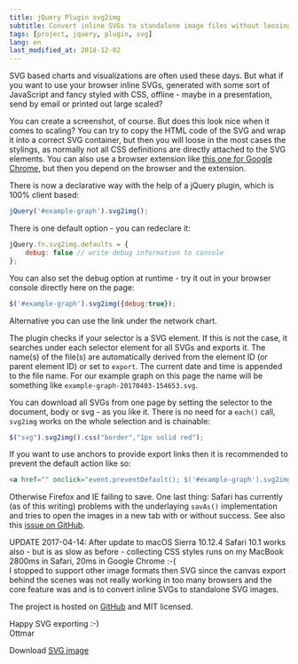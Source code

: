 ```yaml
---
title: jQuery Plugin svg2img
subtitle: Convert inline SVGs to standalone image files without loosing styles
tags: [project, jquery, plugin, svg]
lang: en
last_modified_at: 2018-12-02
---
```


SVG based charts and visualizations are often used these days. But what if you want to use your browser inline SVGs, generated with some sort of JavaScript and fancy styled with CSS, offline - maybe in a presentation, send by email or printed out large scaled?

You can create a screenshot, of course. But does this look nice when it comes to scaling? You can try to copy the HTML code of the SVG and wrap it into a correct SVG container, but then you will loose in the most cases the stylings, as normally not all CSS definitions are directly attached to the SVG elements. You can also use a browser extension like [this one for Google Chrome][1], but then you depend on the browser and the extension.

There is now a declarative way with the help of a jQuery plugin, which is 100% client based:

```js
jQuery('#example-graph').svg2img();
```

There is one default option - you can redeclare it:

```js
jQuery.fn.svg2img.defaults = {
    debug: false // write debug information to console
};
```

You can also set the debug option at runtime - try it out in your browser console directly here on the page:

```js
$('#example-graph').svg2img({debug:true});
```

Alternative you can use the link under the network chart.

The plugin checks if your selector is a SVG element. If this is not the case, it searches under each selector element for all SVGs and exports it. The name(s) of the file(s) are automatically derived from the element ID (or parent element ID) or set to `export`. The current date and time is appended to the file name. For our example graph on this page the name will be something like `example-graph-20170403-154653.svg`.

You can download all SVGs from one page by setting the selector to the document, body or svg - as you like it. There is no need for a `each()` call, `svg2img` works on the whole selection and is chainable:

```js
$("svg").svg2img().css("border","1px solid red");
```

If you want to use anchors to provide export links then it is recommended to prevent the default action like so:

```html
<a href="" onclick="event.preventDefault(); $('#example-graph').svg2img();">SVG</a>
```

Otherwise Firefox and IE failing to save. One last thing: Safari has currently (as of this writing) problems with the underlaying `savAs()` implementation and tries to open the images in a new tab with or without success. See also this [issue on GitHub][2].

UPDATE 2017-04-14: After update to macOS Sierra 10.12.4 Safari 10.1 works also - but is as slow as before - collecting CSS styles runs on my MacBook 2800ms in Safari, 20ms in Google Chrome :-(  
I stopped to support other image formats then SVG since the canvas export behind the scenes was not really working in too many browsers and the core feature was and is to convert inline SVGs to standalone SVG images.

The project is hosted on [GitHub][3] and MIT licensed.

Happy SVG exporting :-)  
Ottmar

[1]: https://chrome.google.com/webstore/detail/export-svg-with-style/dkjdcaddoplepioppogpckelchefhddi
[2]: https://github.com/eligrey/FileSaver.js/issues/267
[3]: https://github.com/ogobrecht/jquery-plugin-svg2img

<div id="example-graph"></div><!--the graph container-->
Download
<a href="" onclick="event.preventDefault(); $('#example-graph').svg2img();">SVG image</a>

<link  href="/assets/d3.js/d3-force-3.0.0.css" rel="stylesheet" type="text/css">
<script src="/assets/d3.js/ResizeObserver-1.5.0.min.js"></script>
<script src="/assets/d3.js/d3-3.5.6.min.js"></script>
<script src="/assets/d3.js/d3-force-3.0.0.min.js"></script>
<script src="https://code.jquery.com/jquery-1.12.4.min.js"></script>
<script src="/assets/svg2img/svg2img.min.js"></script>
<script>
window.onload = function() {
    window.example = netGobrechtsD3Force('example-graph')
        .width(600)
        .height(400)
        .useDomParentWidth(true) //for responsive layout
        //.zoomMode(true)
        .lassoMode(true)
        .wrapLabels(true)
        .debug(true) //to enable the customization wizard
        .render(); //sample data is provided when called without data
        //see also https://ogobrecht.github.io/d3-force-apex-plugin/tutorial-1-getting-started.html
}
</script>
